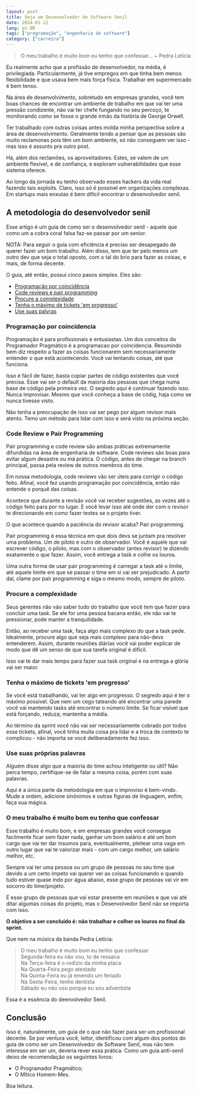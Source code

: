 ```yaml
---
layout: post
title: Seja um Desenvolvedor de Software Senil
date: 2024-01-22
lang: pt-BR
tags: ["programação", "engenharia de software"]
category: ["carreira"]
---
```


> O meu trabalho é muito bom eu tenho que confessar...
> ~ Pedra Letícia

Eu realmente acho que a profissão de desenvolvedor, na média, é privilegiada. Particularmente, já tive empregos em que
tinha bem menos flexibilidade e que usava bem mais força física. Trabalhar em supermercado é bem tenso.

Na área de desenvolvimento, sobretudo em empresas grandes, você tem boas chances de encontrar um ambiente de trabalho em que vai ter uma pressão condizente, não vai ter chefe fungando no seu percoço, te monitorando como se fosse o grande irmão da história de George Orwell.

Ter trabalhado com outras coisas antes molda minha perspectiva sobre a área de desenvolvimento. Geralmente tendo
a pensar que as pessoas são muito reclamonas pois têm um bom ambiente, só não conseguem ver isso - mas isso é assunto
pra outro post.

Há, além dos reclamões, os aproveitadores. Estes, se valem de um ambiente flexível, e de confiança, e exploram vulnerabilidades que esse sistema oferece.

Ao longo da jornada eu tenho observado esses hackers da vida real fazendo tais exploits. Claro, isso só é possível em
organizações complexas. Em startups mais enxutas é bem difícil encontrar o desenvolvedor senil.

## A metodologia do desenvolvedor senil

Esse artigo é um guia de como ser o desenvolvedor senil - aquele que como um a cobra coral falsa faz-se passar por um
senior.

NOTA: Para seguir o guia com eficiência é preciso ser desapegado de querer fazer um bom trabalho. Além disso, tem que
ter pelo menos um outro dev que seja o total oposto, com o tal do brio para fazer as coisas, e mais, de forma decente.

O guia, até então, possui cinco pasos simples. Eles são:

- [Programação por coincidência](#programação-por-coincidencia)
- [Code reviews e pair programming](#code-review-e-pair-programming)
- [Procure a complexidade](#procure-a-complexidade)
- [Tenha o máximo de tickets 'em progresso'](#tenha-o-máximo-de-tickets-em-progresso)
- [Use suas palvras](#use-suas-próprias-palavras)

### Programação por coincidencia

Programação é para profissionais e entusiastas. Um dos conceitos do Programador Pragmático é a programacao por
coincidencia. Resumindo bem diz respeito a fazer as coisas funcionarem sem necessariamente entender o que está
acontecendo. Você vai tentando coisas, até que funciona.

Isso é fácil de fazer, basta copiar partes de código existentes que você precisa. Esse vai ser o default da maioria das
pessoas que chega numa base de código pela primeira vez. O segredo aqui é continuar fazendo isso. Nunca improvisar.
Mesmo que você conheça a base de códig, haja como se nunca tivesse visto.

Não tenha a preocupação de isso vai ser pego por algum revisor mais atento. Temo um método para lidar com isso e será
visto na próxima seção.

### Code Review e Pair Programming

Pair programming e code review são ambas práticas extremamente difundidas na área de engenharia de software. Code
reviews são boas para evitar algum desastre ou má prática. O código, antes de chegar na branch principal, passa pela
review de outros membros do time.

Em nossa metodologia, code reviews vão ser úteis para corrigir o código feito. Afinal, você fez usando programação por
coincidência, então não entende o porquê das coisas.

Acontece que durante a revisão você vai receber sugestões, as vezes até o código feito para por no lugar. E você levar
isso até onde der com o revisor te direcionando em como fazer testes se o projeto tiver.

O que acontece quando a paciência do revisor acaba? Pair programming.

Pair programming é essa técnica em que dois devs se juntam pra resolver uma problema. Um de piloto e outro de observador.
Você é aquele que vai escrever código, o piloto, mas com o observador (antes revisor) te dizendo exatamente o que fazer.
Assim, você entrega a task e colhe os louros.

Uma outra forma de usar pair programming é carregar a task até o limite, até aquele limite em que se passar o time em si
vai ser prejudicado. A partir daí, clame por pair programming e siga o mesmo modo, sempre de piloto.

### Procure a complexidade

Seus gerentes não vão saber tudo do trabalho que você tem que fazer para concluir uma task. Se ele for uma pessoa bacana
então, ele não vai te pressionar, pode manter a tranquilidade.

Então, ao receber uma task, faça algo mais complexo do que a task pede. Idealmente, procure algo que seja mais complexo
para não-devs entenderem. Assim, durante reuniões diárias você vai poder explicar de modo que dê um senso de que sua
tarefa original é difícil.

Isso vai te dar mais tempo para fazer sua task original e na entrega a glória vai ser maior.

### Tenha o máximo de tickets 'em progresso'

Se você está trabalhando, vai ter algo em progresso. O segredo aqui é ter o máximo possível. Que nem um cego tateando
até encontrar uma parede você vai mantendo tasks até encontrar o número limite. Se ficar visível que está forçando,
reduza; mantenha a média.

Ao término da sprint você não vai ser necessariamente cobrado por todos esse tickets, afinal, você tinha muita coisa pra lidar
e a troca de contexto te complicou - não importa se você deliberadamente fez isso.

### Use suas próprias palavras

Alguém disse algo que a maioria do time achou inteligente ou útil? Não perca tempo, certifique-se de falar a mesma
coisa, porém com suas palavras.

Aqui é a única parte da metodologia em que o improviso é bem-vindo. Mude a ordem, adicione sinônimos e outras figuras de linguagem, enfim, faça sua mágica.

### O meu trabalho é muito bom eu tenho que confessar

Esse trabalho é muito bom, e em empresas grandes você consegue facilmente ficar sem fazer nada, ganhar um bom salário e até um
bom cargo que vai ter dar insumos para, eventualmente, pleitear uma vaga em outro lugar que vai te valorizar mais - com
um cargo melhor, um salário melhor, etc.

Sempre vai ter uma pessoa ou um grupo de pessoas no seu time que devido a um certo ímpeto vai querer ver as coisas
funcionando e quando tudo estiver quase indo por água abaixo, esse grupo de pessoas vai vir em socorro do time/projeto.

É esse grupo de pessoas que vai estar presente em reuniões e que vai até ditar algumas coisas do projeto, mas
o Desenvolvedor Senil não se importa com isso.

**O objetivo a ser concluído é: não trabalhar e colher os louros no final da sprint.**

Que nem na música da banda Pedra Letícia:

> O meu trabalho é muito bom eu tenho que confessar<br />
> Segunda-feira eu não vou, to de ressaca<br />
> Na Terça-feira é o rodízio da minha placa<br />
> Na Quarta-Feira pego atestado<br />
> Na Quinta-Feira eu já emendo um feriado<br />
> Na Sexta-Feira, tenho dentista<br />
> Sábado eu não vou porque eu sou adventista

Essa é a essência do deenvolvedor Senil.

## Conclusão

Isso é, naturalmente, um guia de o que não fazer para ser um profissional decente. Se por ventura você, leitor,
identificou com algum dos pontos do guia de como ser um Desenvolvedor de Software Senil, mas não tem interesse em ser
um, deveria rever essa prática. Como um guia anti-senil deixo de recomendação os seguintes livros:

- O Programador Pragmático;
- O Mítico Homem-Mes.

Boa leitura.
